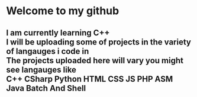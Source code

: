 <html lang="en">
  <head>
    
  </head>
  <body>
    <h1>Welcome to my github</h1>
    <h2>I am currently learning C++<br>
    I will be uploading some of projects in the variety of langauges i code in<br>
    The projects uploaded here will vary you might see langauges like <br>
    C++ CSharp Python HTML CSS JS PHP ASM Java Batch And Shell</h2>
  </body>
</html>
